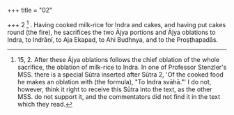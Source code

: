 +++
title = "02"

+++
2 [^1] . Having cooked milk-rice for Indra and cakes, and having put cakes round (the fire), he sacrifices the two Ājya portions and Ājya oblations to Indra, to Indrāṇī, to Aja Ekapad, to Ahi Budhnya, and to the Proṣṭhapadās.


[^1]:  15, 2. After these Ājya oblations follows the chief oblation of the whole sacrifice, the oblation of milk-rice to Indra. In one of Professor Stenzler's MSS. there is a special Sūtra inserted after Sūtra 2, 'Of the cooked food he makes an oblation with (the formula), "To Indra svāhā."' I do not, however, think it right to receive this Sūtra into the text, as the other MSS. do not support it, and the commentators did not find it in the text which they read.

